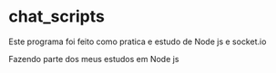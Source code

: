 # chat_scripts
Este programa foi feito como pratica e estudo de Node js e socket.io
 
 Fazendo parte dos meus estudos em Node js
